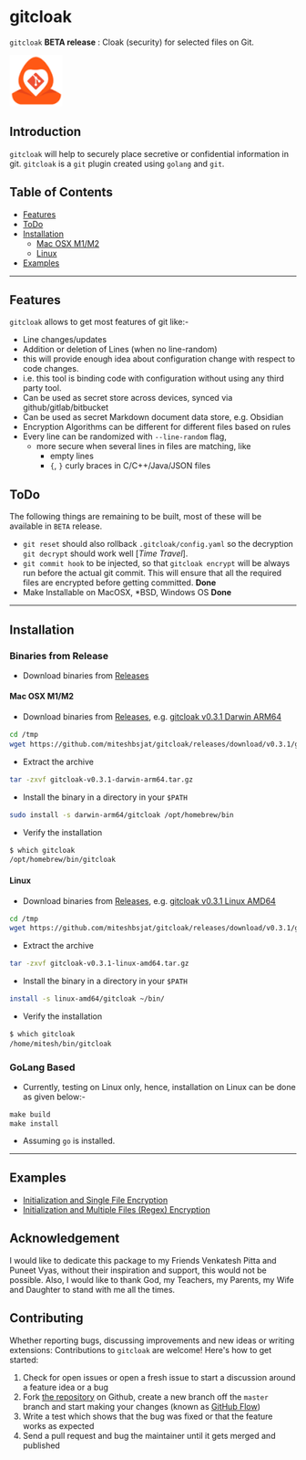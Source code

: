 # gitcloak

`gitcloak` **BETA release** : Cloak (security) for selected files on Git. 

![gitcloak](images/gitcloak0.png "gitcloak")

## Introduction

`gitcloak` will help to securely place secretive or confidential information in 
git. `gitcloak` is a `git` plugin created using `golang` and `git`.


## Table of Contents

- [Features](#features)
- [ToDo](#todo)
- [Installation](#installation)
  - [Mac OSX M1/M2](#mac-osx-m1m2)
  - [Linux](#linux)
- [Examples](#examples)

----

## Features

`gitcloak` allows to get most features of git like:-
* Line changes/updates
* Addition or deletion of Lines (when no line-random)
* this will provide enough idea about configuration change with respect to code changes.
* i.e. this tool is binding code with configuration without using any third party tool.
* Can be used as secret store across devices, synced via github/gitlab/bitbucket
* Can be used as secret Markdown document data store, e.g. Obsidian
* Encryption Algorithms can be different for different files based on rules
* Every line can be randomized with `--line-random` flag, 
  * more secure when several lines in files are matching, like
    * empty lines
    * `{`, `}` curly braces in C/C++/Java/JSON files


## ToDo

The following things are remaining to be built, most of these will be available in `BETA` release.
* `git reset` should also rollback `.gitcloak/config.yaml` so the decryption `git decrypt` should work well [*Time Travel*].
* `git commit hook` to be injected, so that `gitcloak encrypt` will be always run before the actual git commit. This will ensure that all the required files are encrypted before getting committed. **Done**
* Make Installable on MacOSX, *BSD, Windows OS **Done**

----

## Installation

### Binaries from Release
* Download binaries from [Releases](https://github.com/miteshbsjat/gitcloak/releases)

#### Mac OSX M1/M2
* Download binaries from [Releases](https://github.com/miteshbsjat/gitcloak/releases), e.g. [gitcloak v0.3.1 Darwin ARM64](https://github.com/miteshbsjat/gitcloak/releases/download/v0.3.1/gitcloak-v0.3.1-darwin-arm64.tar.gz)
```bash
cd /tmp
wget https://github.com/miteshbsjat/gitcloak/releases/download/v0.3.1/gitcloak-v0.3.1-darwin-arm64.tar.gz
```

* Extract the archive
```bash
tar -zxvf gitcloak-v0.3.1-darwin-arm64.tar.gz
```

* Install the binary in a directory in your `$PATH`
```bash
sudo install -s darwin-arm64/gitcloak /opt/homebrew/bin
```

* Verify the installation
```bash
$ which gitcloak
/opt/homebrew/bin/gitcloak
```


#### Linux
* Download binaries from [Releases](https://github.com/miteshbsjat/gitcloak/releases), e.g. [gitcloak v0.3.1 Linux AMD64](https://github.com/miteshbsjat/gitcloak/releases/download/v0.3.1/gitcloak-v0.3.1-linux-amd64.tar.gz)
```bash
cd /tmp
wget https://github.com/miteshbsjat/gitcloak/releases/download/v0.3.1/gitcloak-v0.3.1-linux-amd64.tar.gz
```

* Extract the archive
```bash
tar -zxvf gitcloak-v0.3.1-linux-amd64.tar.gz
```

* Install the binary in a directory in your `$PATH`
```bash
install -s linux-amd64/gitcloak ~/bin/
```

* Verify the installation
```bash
$ which gitcloak
/home/mitesh/bin/gitcloak
```


### GoLang Based
* Currently, testing on Linux only, hence, installation on Linux can be done as given below:-
```
make build
make install
```
* Assuming `go` is installed.

----

## Examples

* [Initialization and Single File Encryption](examples/single_file.md)
* [Initialization and Multiple Files (Regex) Encryption](examples/multi_files.md)

## Acknowledgement

I would like to dedicate this package to my Friends Venkatesh Pitta 
and Puneet Vyas, without their inspiration and support, this would not be possible. 
Also, I would like to thank God, my Teachers, my Parents, my Wife and Daughter 
to stand with me all the times.

## Contributing


Whether reporting bugs, discussing improvements and new ideas or writing
extensions: Contributions to `gitcloak` are welcome! Here\'s how to get
started:

1.  Check for open issues or open a fresh issue to start a discussion
    around a feature idea or a bug
2.  Fork [the repository](https://github.com/miteshbsjat/gitcloak/) on
    Github, create a new branch off the `master` branch and start making
    your changes (known as [GitHub
    Flow](https://guides.github.com/introduction/flow/index.html))
3.  Write a test which shows that the bug was fixed or that the feature
    works as expected
4.  Send a pull request and bug the maintainer until it gets merged and
    published
